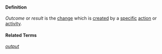 #### Definition

*Outcome* or *result* is the [change](https://github.com/gcassel/Modular-Organization-Terminology/blob/master/terms/change.md) which is [created](https://github.com/gcassel/Modular-Organization-Terminology/blob/master/terms/create.md) by a [specific](https://github.com/gcassel/Modular-Organization-Terminology/blob/master/terms/specific.md) [action](https://github.com/gcassel/Modular-Organization-Terminology/blob/master/terms/act.md) or [activity](https://github.com/gcassel/Modular-Organization-Terminology/blob/master/terms/activity.md).

#### Related Terms

*[output](https://github.com/gcassel/Modular-Organization-Terminology/blob/master/terms/output.md)*
